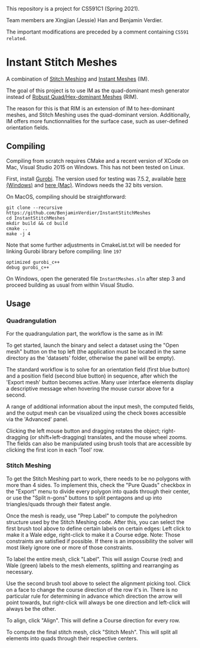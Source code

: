 This repository is a project for CS591C1 (Spring 2021).

Team members are Xingjian (Jessie) Han and Benjamin Verdier.

The important modifications are preceded by a comment containing `CS591 related`.

# Instant Stitch Meshes

A combination of [Stitch Meshing](https://github.com/kuiwuchn/stitchMeshing) and [Instant Meshes](https://github.com/wjakob/instant-meshes) (IM).

The goal of this project is to use IM as the quad-dominant mesh generator instead of [Robust Quad/Hex-dominant Meshes](https://github.com/gaoxifeng/robust_hex_dominant_meshing) (RIM).

The reason for this is that RIM is an extension of IM to hex-dominant meshes, and Stitch Meshing uses the quad-dominant version. Additionally, IM offers more functionnalities for the surface case, such as user-defined orientation fields.

## Compiling

Compiling from scratch requires CMake and a recent version of XCode on Mac,
Visual Studio 2015 on Windows. This has not been tested on Linux.

First, install [Gurobi](https://www.gurobi.com/). The version used for testing was 7.5.2, available [here (Windows)](https://packages.gurobi.com/7.5/Gurobi-7.5.2-win32.msi) and [here (Mac)](https://packages.gurobi.com/7.5/gurobi7.5.2_mac64.pkg). Windows needs the 32 bits version.

On MacOS, compiling should be straightforward:

    git clone --recursive https://github.com/BenjaminVerdier/InstantStitchMeshes
    cd InstantStitchMeshes
    mkdir build && cd build
    cmake ..
    make -j 4

Note that some further adjustments in CmakeList.txt will be needed for linking Gurobi library before compiling: line ```197```

    optimized gurobi_c++
    debug gurobi_c++


On Windows, open the generated file ``InstantMeshes.sln`` after step 3 and proceed building as usual from within Visual Studio.

## Usage

### Quadrangulation

For the quadrangulation part, the workflow is the same as in IM:

To get started, launch the binary and select a dataset using the "Open mesh" button on the top left (the application must be located in the same directory as the 'datasets' folder, otherwise the panel will be empty).

The standard workflow is to solve for an orientation field (first blue button) and a position field (second blue button) in sequence, after which the 'Export mesh' button becomes active. Many user interface elements display a descriptive message when hovering the mouse cursor above for a second.

A range of additional information about the input mesh, the computed fields,
and the output mesh can be visualized using the check boxes accessible via the
'Advanced' panel.

Clicking the left mouse button and dragging rotates the object; right-dragging
(or shift+left-dragging) translates, and the mouse wheel zooms. The fields can also be manipulated using brush tools that are accessible by clicking the first icon in each 'Tool' row.

### Stitch Meshing

To get the Stitch Meshing part to work, there needs to be no polygons with more than 4 sides. To implement this, check the "Pure Quads" checkbox in the "Export" menu to divide every polygon into quads through their center, or use the "Split n-gons" buttons to split pentagons and up into triangles/quads through their flatest angle.

Once the mesh is ready, use "Prep Label" to compute the polyhedron structure used by the Stitch Meshing code. After this, you can select the first brush tool above to define certain labels on certain edges: Left click to make it a Wale edge, right-click to make it a Course edge.
Note: Those constraints are satisfied if possible. If there is an impossibility the solver will most likely ignore one or more of those constraints.

To label the entire mesh, click "Label". This will assign Course (red) and Wale (green) labels to the mesh elements, splitting and rearranging as necessary.

Use the second brush tool above to select the alignment picking tool. Click on a face to change the course direction of the row it's in. There is no particular rule for determining in advance which direction the arrow will point towards, but right-click will always be one direction and left-click will always be the other.

To align, click "Align". This will define a Course direction for every row.

To compute the final stitch mesh, click "Stitch Mesh". This will split all elements into quads through their respective centers.

